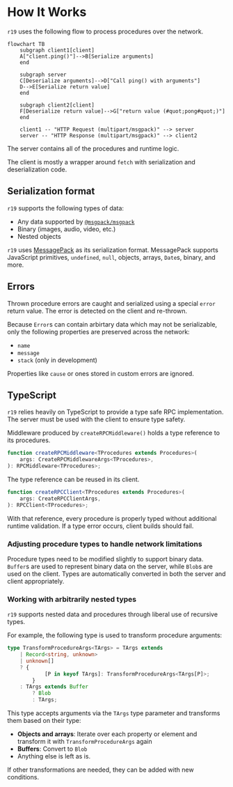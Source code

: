 # How It Works

`r19` uses the following flow to process procedures over the network.

```mermaid
flowchart TB
    subgraph client1[client]
    A["client.ping()"]-->B[Serialize arguments]
    end

    subgraph server
    C[Deserialize arguments]-->D["Call ping() with arguments"]
    D-->E[Serialize return value]
    end

    subgraph client2[client]
    F[Deserialize return value]-->G["return value (#quot;pong#quot;)"]
    end

    client1 -- "HTTP Request (multipart/msgpack)" --> server
    server -- "HTTP Response (multipart/msgpack)" --> client2
```

The server contains all of the procedures and runtime logic.

The client is mostly a wrapper around `fetch` with serialization and deserialization code.

## Serialization format

`r19` supports the following types of data:

- Any data supported by [`@msgpack/msgpack`][msgpack-javascript]
- Binary (images, audio, video, etc.)
- Nested objects

`r19` uses [MessagePack][msgpack] as its serialization format. MessagePack supports JavaScript primitives, `undefined`, `null`, objects, arrays, `Date`s, binary, and more.

## Errors

Thrown procedure errors are caught and serialized using a special `error` return value. The error is detected on the client and re-thrown.

Because `Error`s can contain arbirtary data which may not be serializable, only the following properties are preserved across the network:

- `name`
- `message`
- `stack` (only in development)

Properties like `cause` or ones stored in custom errors are ignored.

## TypeScript

`r19` relies heavily on TypeScript to provide a type safe RPC implementation. The server must be used with the client to ensure type safety.

Middleware produced by `createRPCMiddleware()` holds a type reference to its procedures.

```typescript
function createRPCMiddleware<TProcedures extends Procedures>(
	args: CreateRPCMiddlewareArgs<TProcedures>,
): RPCMiddleware<TProcedures>;
```

The type reference can be reused in its client.

```typescript
function createRPCClient<TProcedures extends Procedures>(
	args: CreateRPCClientArgs,
): RPCClient<TProcedures>;
```

With that reference, every procedure is properly typed without additional runtime validation. If a type error occurs, client builds should fail.

### Adjusting procedure types to handle network limitations

Procedure types need to be modified slightly to support binary data. `Buffer`s are used to represent binary data on the server, while `Blob`s are used on the client. Types are automatically converted in both the server and client appropriately.

### Working with arbitrarily nested types

`r19` supports nested data and procedures through liberal use of recursive types.

For example, the following type is used to transform procedure arguments:

```typescript
type TransformProcedureArgs<TArgs> = TArgs extends
	| Record<string, unknown>
	| unknown[]
	? {
			[P in keyof TArgs]: TransformProcedureArgs<TArgs[P]>;
		}
	: TArgs extends Buffer
		? Blob
		: TArgs;
```

This type accepts arguments via the `TArgs` type parameter and transforms them based on their type:

- **Objects and arrays**: Iterate over each property or element and transform it with `TransformProcedureArgs` again
- **Buffers**: Convert to `Blob`
- Anything else is left as is.

If other transformations are needed, they can be added with new conditions.

[msgpack]: https://msgpack.org/
[msgpack-javascript]: https://github.com/msgpack/msgpack-javascript
